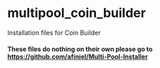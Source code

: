 # multipool_coin_builder
Installation files for Coin Builder

#### These files do nothing on their own please go to https://github.com/afiniel/Multi-Pool-Installer

